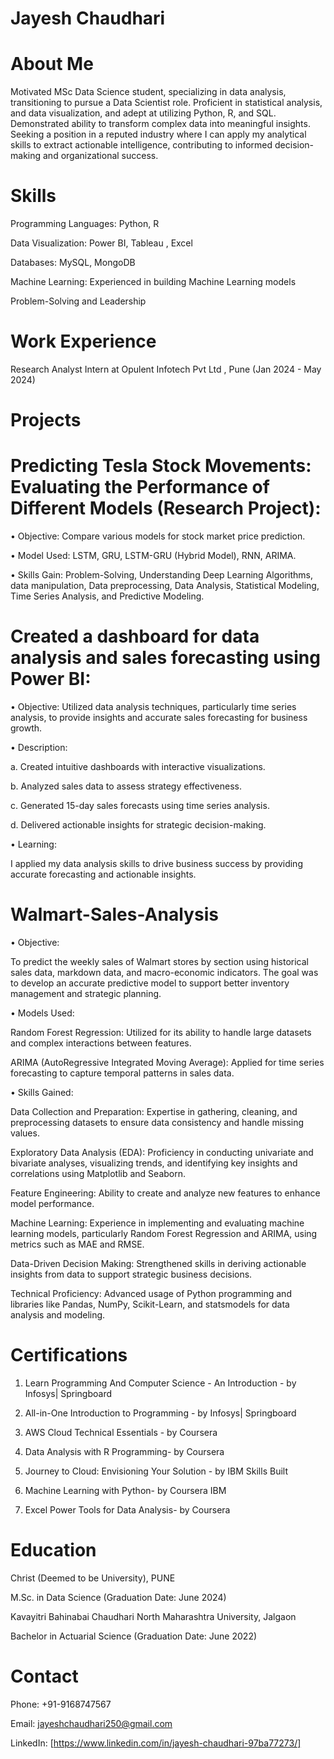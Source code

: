 # Jayesh Chaudhari

# About Me
Motivated MSc Data Science student, specializing in data analysis, transitioning to pursue a Data Scientist 
role. Proficient in statistical analysis, and data visualization, and adept at utilizing Python, R, and SQL. 
Demonstrated ability to transform complex data into meaningful insights. Seeking a position in a reputed 
industry where I can apply my analytical skills to extract actionable intelligence, contributing to informed 
decision-making and organizational success.

# Skills
Programming Languages: Python, R

Data Visualization: Power BI, Tableau , Excel

Databases: MySQL, MongoDB

Machine Learning: Experienced in building Machine Learning models

Problem-Solving and Leadership

# Work Experience

Research Analyst Intern at Opulent Infotech Pvt Ltd , Pune (Jan 2024 - May 2024)

# Projects
# Predicting Tesla Stock Movements: Evaluating the Performance of Different Models (Research Project):

• Objective: Compare various models for stock market price prediction.

• Model Used: LSTM, GRU, LSTM-GRU (Hybrid Model), RNN, ARIMA.

• Skills Gain: Problem-Solving, Understanding Deep Learning Algorithms, data manipulation,  Data preprocessing, Data Analysis, Statistical Modeling, Time Series Analysis, and Predictive Modeling.

# Created a dashboard for data analysis and sales forecasting using Power BI:

• Objective: Utilized data analysis techniques, particularly time series analysis, to provide insights 
  and accurate sales forecasting for business growth.

• Description:

a. Created intuitive dashboards with interactive visualizations.

b. Analyzed sales data to assess strategy effectiveness.

c. Generated 15-day sales forecasts using time series analysis.

d. Delivered actionable insights for strategic decision-making.

• Learning:

I applied my data analysis skills to drive business success by providing accurate forecasting and actionable insights.

# Walmart-Sales-Analysis

• Objective:

To predict the weekly sales of Walmart stores by section using historical sales data, markdown data, and macro-economic indicators. The goal was to develop an accurate predictive model to support better inventory management and strategic planning.

• Models Used:

Random Forest Regression: Utilized for its ability to handle large datasets and complex interactions between features.

ARIMA (AutoRegressive Integrated Moving Average): Applied for time series forecasting to capture temporal patterns in sales data.

• Skills Gained:

Data Collection and Preparation: Expertise in gathering, cleaning, and preprocessing datasets to ensure data consistency and handle missing values.

Exploratory Data Analysis (EDA): Proficiency in conducting univariate and bivariate analyses, visualizing trends, and identifying key insights and correlations using Matplotlib and Seaborn.

Feature Engineering: Ability to create and analyze new features to enhance model performance.

Machine Learning: Experience in implementing and evaluating machine learning models, particularly Random Forest Regression and ARIMA, using metrics such as MAE and RMSE.

Data-Driven Decision Making: Strengthened skills in deriving actionable insights from data to support strategic business decisions.

Technical Proficiency: Advanced usage of Python programming and libraries like Pandas, NumPy, Scikit-Learn, and statsmodels for data analysis and modeling.

# Certifications

1. Learn Programming And Computer Science - An Introduction - by Infosys| Springboard
   
2. All-in-One Introduction to Programming - by Infosys| Springboard
   
3. AWS Cloud Technical Essentials - by Coursera
   
4. Data Analysis with R Programming- by Coursera
   
5. Journey to Cloud: Envisioning Your Solution - by IBM Skills Built
 
6. Machine Learning with Python- by Coursera IBM
  
7. Excel Power Tools for Data Analysis- by Coursera

# Education

Christ (Deemed to be University), PUNE

M.Sc. in Data Science (Graduation Date: June 2024)

Kavayitri Bahinabai Chaudhari North Maharashtra University, Jalgaon

Bachelor in Actuarial Science (Graduation Date: June 2022)

# Contact

Phone: +91-9168747567

Email: jayeshchaudhari250@gmail.com

LinkedIn: [https://www.linkedin.com/in/jayesh-chaudhari-97ba77273/]
















